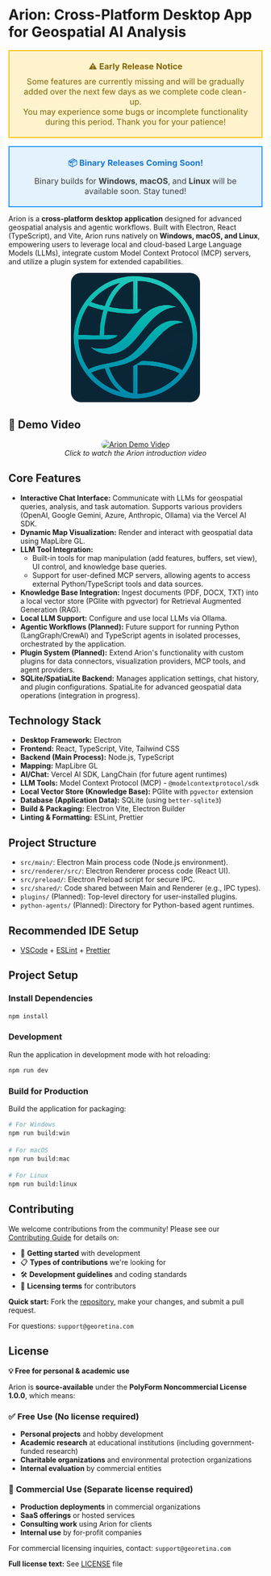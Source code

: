 # Arion: Cross-Platform Desktop App for Geospatial AI Analysis

<div align="center" style="margin-bottom: 16px;">
  <table>
    <tr>
      <td align="center" style="background-color: #FFF3CD; border: 2px solid #FFC107; border-radius: 8px; padding: 20px; margin: 20px 0;">
        <h3 style="color: #856404; margin: 0 0 10px 0;">⚠️ Early Release Notice</h3>
        <p style="color: #856404; font-size: 16px; margin: 0;">
          Some features are currently missing and will be gradually added over the next few days as we complete code clean-up.<br/>
          You may experience some bugs or incomplete functionality during this period. Thank you for your patience!
        </p>
      </td>
    </tr>
  </table>
</div>

<div align="center">
  <table>
    <tr>
      <td align="center" style="background-color: #E3F2FD; border: 2px solid #2196F3; border-radius: 8px; padding: 20px; margin: 20px 0;">
        <h3 style="color: #1976D2; margin: 0 0 10px 0;">📦 Binary Releases Coming Soon!</h3>
        <p style="color: #424242; font-size: 16px; margin: 0;">Binary builds for <strong>Windows</strong>, <strong>macOS</strong>, and <strong>Linux</strong> will be available soon. Stay tuned!</p>
      </td>
    </tr>
  </table>
</div>

Arion is a **cross-platform desktop application** designed for advanced geospatial analysis and agentic workflows. Built with Electron, React (TypeScript), and Vite, Arion runs natively on **Windows, macOS, and Linux**, empowering users to leverage local and cloud-based Large Language Models (LLMs), integrate custom Model Context Protocol (MCP) servers, and utilize a plugin system for extended capabilities.

<div align="center">
  <img src="resources/icon.png" alt="Arion Logo" width="256" height="256" style="border-radius: 20px;">
</div>

## 🎥 Demo Video

<div align="center">
  <a href="https://www.youtube.com/watch?v=dI0FVaPBHtk">
    <img src="https://img.youtube.com/vi/dI0FVaPBHtk/maxresdefault.jpg" alt="Arion Demo Video" width="560" height="315" style="border-radius: 10px;">
  </a>
  <br>
  <em>Click to watch the Arion introduction video</em>
</div>

## Core Features

- **Interactive Chat Interface:** Communicate with LLMs for geospatial queries, analysis, and task automation. Supports various providers (OpenAI, Google Gemini, Azure, Anthropic, Ollama) via the Vercel AI SDK.
- **Dynamic Map Visualization:** Render and interact with geospatial data using MapLibre GL.
- **LLM Tool Integration:**
  - Built-in tools for map manipulation (add features, buffers, set view), UI control, and knowledge base queries.
  - Support for user-defined MCP servers, allowing agents to access external Python/TypeScript tools and data sources.
- **Knowledge Base Integration:** Ingest documents (PDF, DOCX, TXT) into a local vector store (PGlite with pgvector) for Retrieval Augmented Generation (RAG).
- **Local LLM Support:** Configure and use local LLMs via Ollama.
- **Agentic Workflows (Planned):** Future support for running Python (LangGraph/CrewAI) and TypeScript agents in isolated processes, orchestrated by the application.
- **Plugin System (Planned):** Extend Arion's functionality with custom plugins for data connectors, visualization providers, MCP tools, and agent providers.
- **SQLite/SpatiaLite Backend:** Manages application settings, chat history, and plugin configurations. SpatiaLite for advanced geospatial data operations (integration in progress).

## Technology Stack

- **Desktop Framework:** Electron
- **Frontend:** React, TypeScript, Vite, Tailwind CSS
- **Backend (Main Process):** Node.js, TypeScript
- **Mapping:** MapLibre GL
- **AI/Chat:** Vercel AI SDK, LangChain (for future agent runtimes)
- **LLM Tools:** Model Context Protocol (MCP) - `@modelcontextprotocol/sdk`
- **Local Vector Store (Knowledge Base):** PGlite with `pgvector` extension
- **Database (Application Data):** SQLite (using `better-sqlite3`)
- **Build & Packaging:** Electron Vite, Electron Builder
- **Linting & Formatting:** ESLint, Prettier

## Project Structure

- `src/main/`: Electron Main process code (Node.js environment).
- `src/renderer/src/`: Electron Renderer process code (React UI).
- `src/preload/`: Electron Preload script for secure IPC.
- `src/shared/`: Code shared between Main and Renderer (e.g., IPC types).
- `plugins/` (Planned): Top-level directory for user-installed plugins.
- `python-agents/` (Planned): Directory for Python-based agent runtimes.

## Recommended IDE Setup

- [VSCode](https://code.visualstudio.com/) + [ESLint](https://marketplace.visualstudio.com/items?itemName=dbaeumer.vscode-eslint) + [Prettier](https://marketplace.visualstudio.com/items?itemName=esbenp.prettier-vscode)

## Project Setup

### Install Dependencies

```bash
npm install
```

### Development

Run the application in development mode with hot reloading:

```bash
npm run dev
```

### Build for Production

Build the application for packaging:

```bash
# For Windows
npm run build:win

# For macOS
npm run build:mac

# For Linux
npm run build:linux
```

## Contributing

We welcome contributions from the community! Please see our [Contributing Guide](./CONTRIBUTING.md) for details on:

- 🚀 **Getting started** with development
- 📋 **Types of contributions** we're looking for
- 🛠️ **Development guidelines** and coding standards
- 📝 **Licensing terms** for contributors

**Quick start:** Fork the [repository](https://github.com/georetina/arion), make your changes, and submit a pull request.

For questions: `support@georetina.com`

## License

**💡 Free for personal & academic use**

Arion is **source-available** under the **PolyForm Noncommercial License 1.0.0**, which means:

### ✅ **Free Use** (No license required)

- **Personal projects** and hobby development
- **Academic research** at educational institutions (including government-funded research)
- **Charitable organizations** and environmental protection organizations
- **Internal evaluation** by commercial entities

### 💼 **Commercial Use** (Separate license required)

- **Production deployments** in commercial organizations
- **SaaS offerings** or hosted services
- **Consulting work** using Arion for clients
- **Internal use** by for-profit companies

For commercial licensing inquiries, contact: `support@georetina.com`

**Full license text:** See [LICENSE](./LICENSE) file
